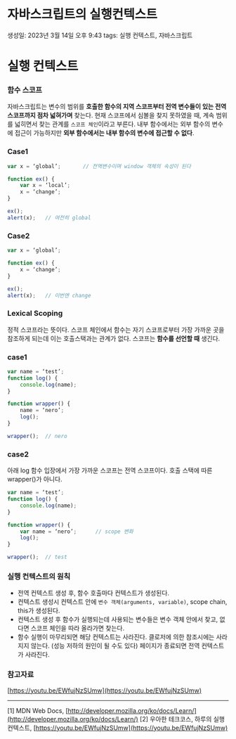 # 자바스크립트의 실행컨텍스트

생성일: 2023년 3월 14일 오후 9:43
tags: 실행 컨텍스트, 자바스크립트

# 실행 컨텍스트

### 함수 스코프

자바스크립트는 변수의 범위를 **호출한 함수의 지역 스코프부터 전역 변수들이 있는 전역 스코프까지 점차 넓혀가며** 찾는다.  현재 스코프에서 심볼을 찾지 못하였을 때, 계속 범위를 넓히면서 찾는 관계를 `스코프 체인`이라고 부른다. 내부 함수에서는 외부 함수의 변수에 접근이 가능하지만 **외부 함수에서는 내부 함수의 변수에 접근할 수 없다**.

### Case1

```jsx
var x = ‘global’;		// 전역변수이며 window 객체의 속성이 된다

function ex() {
	var x = ‘local’;
	x = ‘change’;
}

ex();
alert(x);	// 여전히 global
```

### Case2

```jsx
var x = ‘global’;

function ex() {
	x = ‘change’;
}

ex();
alert(x);	// 이번엔 change
```

### Lexical Scoping

정적 스코프라는 뜻이다. 스코프 체인에서 함수는 자기 스코프로부터 가장 가까운 곳을 참조하게 되는데 이는 호출스택과는 관계가 없다. 스코프는 **함수를 선언할 때** 생긴다.

### case1

```jsx
var name = ‘test’;
function log() {
	console.log(name);
}

function wrapper() {
	name = ‘nero’;
	log();
}

wrapper();	// nero
```

### case2

아래 log 함수 입장에서 가장 가까운 스코프는 전역 스코프이다. 호출 스택에 따른 wrapper()가 아니다.

```jsx
var name = ‘test’;
function log() {
	console.log(name);
}

function wrapper() {
	var name = ‘nero’;		// scope 변화
	log();
}

wrapper();	// test
```

### 실행 컨텍스트의 원칙

- 전역 컨텍스트 생성 후, 함수 호출마다 컨텍스트가 생성된다.
- 컨텍스트 생성시 컨텍스트 안에 `변수 객체(arguments, variable)`, scope chain, this가 생성된다.
- 컨텍스트 생성 후 함수가 실행되는데 사용되는 변수들은 변수 객체 안에서 찾고, 없다면 스코프 체인을 따라 올라가면 찾는다.
- 함수 실행이 마무리되면 해당 컨텍스트는 사라진다. 클로저에 의한 참조시에는 사라지지 않는다. (성능 저하의 원인이 될 수도 있다) 페이지가 종료되면 전역 컨텍스트가 사라진다.

### 참고자료

[https://youtu.be/EWfujNzSUmw](https://youtu.be/EWfujNzSUmw)

---

[1] MDN Web Docs, [http://developer.mozilla.org/ko/docs/Learn/](http://developer.mozilla.org/ko/docs/Learn/)
[2] 우아한 테크코스, 하루의 실행컨텍스트, [https://youtu.be/EWfujNzSUmw](https://youtu.be/EWfujNzSUmw)